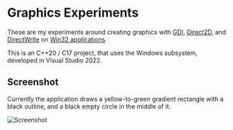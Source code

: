 # Graphics Experiments

These are my experiments around creating graphics with [GDI](https://docs.microsoft.com/en-us/windows/win32/gdi/windows-gdi), [Direct2D](https://docs.microsoft.com/en-us/windows/win32/direct2d/direct2d-portal), and [DirectWrite](https://docs.microsoft.com/en-us/windows/win32/directwrite/direct-write-portal) on [Win32 applications](https://docs.microsoft.com/en-us/windows/win32/desktop-programming).

This is an C++20 / C17 project, that uses the Windows subsystem, developed in Visual Studio 2022.

## Screenshot

Currently the application draws a yellow-to-green gradient rectangle with a black outline, and a black empty circle in the middle of it.

![Screenshot](https://user-images.githubusercontent.com/19510403/182879959-9a25ba98-21f9-4543-a5ed-7e83a6dc5834.png)
